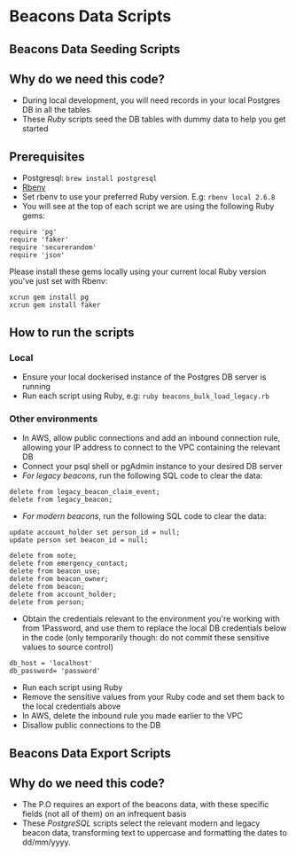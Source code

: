 # Beacons Data Scripts

## Beacons Data Seeding Scripts

## Why do we need this code?

- During local development, you will need records in your local Postgres DB in all the tables
- These _Ruby_ scripts seed the DB tables with dummy data to help you get started

## Prerequisites

- Postgresql:
  `brew install postgresql`
- [Rbenv](https://github.com/rbenv/rbenv)
- Set rbenv to use your preferred Ruby version. E.g:
  `rbenv local 2.6.8`
- You will see at the top of each script we are using the following Ruby gems:

```
require 'pg'
require 'faker'
require 'securerandom'
require 'json'
```

Please install these gems locally using your current local Ruby version you've just set with Rbenv:

```
xcrun gem install pg
xcrun gem install faker
```

## How to run the scripts

### Local

- Ensure your local dockerised instance of the Postgres DB server is running
- Run each script using Ruby, e.g:
  `ruby beacons_bulk_load_legacy.rb`

### Other environments

- In AWS, allow public connections and add an inbound connection rule, allowing your IP address to connect to the VPC containing the relevant DB
- Connect your psql shell or pgAdmin instance to your desired DB server
- _For legacy beacons_, run the following SQL code to clear the data:

```
delete from legacy_beacon_claim_event;
delete from legacy_beacon;
```

- _For modern beacons_, run the following SQL code to clear the data:

```
update account_holder set person_id = null;
update person set beacon_id = null;

delete from note;
delete from emergency_contact;
delete from beacon_use;
delete from beacon_owner;
delete from beacon;
delete from account_holder;
delete from person;
```

- Obtain the credentials relevant to the environment you're working with from 1Password, and use them to replace the local DB credentials below in the code (only temporarily though: do not commit these sensitive values to source control)

```
db_host = 'localhost'
db_password= 'password'
```

- Run each script using Ruby
- Remove the sensitive values from your Ruby code and set them back to the local credentials above
- In AWS, delete the inbound rule you made earlier to the VPC
- Disallow public connections to the DB

## Beacons Data Export Scripts

## Why do we need this code?

- The P.O requires an export of the beacons data, with these specific fields (not all of them) on an infrequent basis
- These _PostgreSQL_ scripts select the relevant modern and legacy beacon data, transforming text to uppercase and formatting the dates to dd/mm/yyyy.
